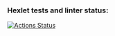 ### Hexlet tests and linter status:
[![Actions Status](https://github.com/dimensi/java-project-lvl2/workflows/hexlet-check/badge.svg)](https://github.com/dimensi/java-project-lvl2/actions)